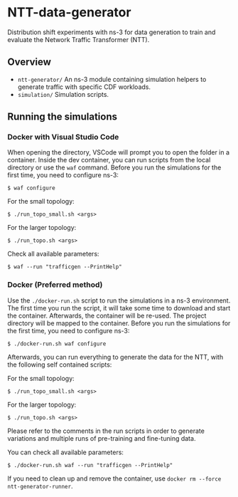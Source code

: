 # NTT-data-generator

Distribution shift experiments with ns-3 for data generation to train and evaluate the Network Traffic Transformer (NTT).

## Overview

- `ntt-generator/` An ns-3 module containing simulation helpers to generate traffic with specific CDF workloads.
- `simulation/` Simulation scripts.

## Running the simulations

### Docker with Visual Studio Code

When opening the directory, VSCode will prompt you to open the folder in a
container. Inside the dev container, you can run scripts from the local directory or use the `waf` command.
Before you run the simulations for the first time, you need to configure ns-3:

    $ waf configure

For the small topology:

    $ ./run_topo_small.sh <args>

For the larger topology:

    $ ./run_topo.sh <args>

Check all available parameters:

    $ waf --run "trafficgen --PrintHelp"

### Docker (Preferred method)

Use the `./docker-run.sh` script to run the simulations in a ns-3 environment.
The first time you run the script, it will take some time to download and start
the container. Afterwards, the container will be re-used.
The project directory will be mapped to the container.
Before you run the simulations for the first time, you need to configure ns-3:

    $ ./docker-run.sh waf configure

Afterwards, you can run everything to generate the data for the NTT, with the following self contained scripts:

For the small topology:

    $ ./run_topo_small.sh <args>

For the larger topology:

    $ ./run_topo.sh <args>

Please refer to the comments in the run scripts in order to generate variations and multiple runs of pre-training and fine-tuning data.

You can check all available parameters:

    $ ./docker-run.sh waf --run "trafficgen --PrintHelp"

If you need to clean up and remove the container, use `docker rm --force ntt-generator-runner`.
